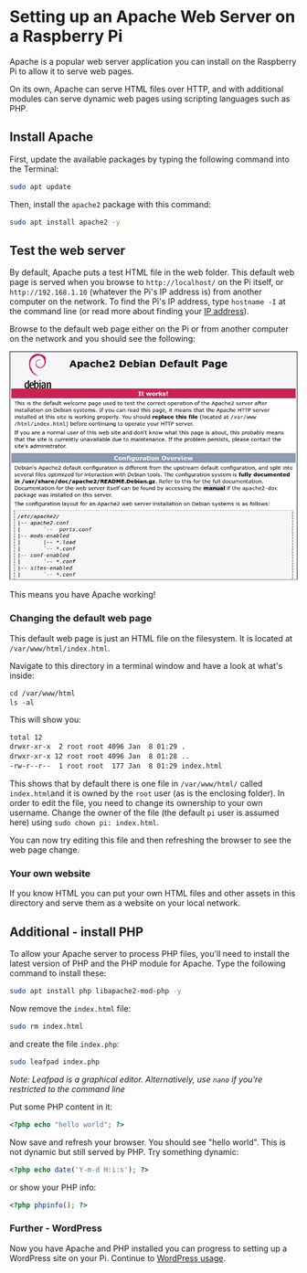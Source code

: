 # Setting up an Apache Web Server on a Raspberry Pi

Apache is a popular web server application you can install on the Raspberry Pi to allow it to serve web pages.

On its own, Apache can serve HTML files over HTTP, and with additional modules can serve dynamic web pages using scripting languages such as PHP.

## Install Apache

First, update the available packages by typing the following command into the Terminal:

```bash
sudo apt update
```

Then, install the `apache2` package with this command:

```bash
sudo apt install apache2 -y
```

## Test the web server

By default, Apache puts a test HTML file in the web folder. This default web page is served when you browse to `http://localhost/` on the Pi itself, or `http://192.168.1.10` (whatever the Pi's IP address is) from another computer on the network. To find the Pi's IP address, type `hostname -I` at the command line (or read more about finding your [IP address](../ip-address.md)).

Browse to the default web page either on the Pi or from another computer on the network and you should see the following:

![Apache success message](images/apache-it-works.png)

This means you have Apache working!

### Changing the default web page

This default web page is just an HTML file on the filesystem. It is located at `/var/www/html/index.html`.

Navigate to this directory in a terminal window and have a look at what's inside:

```
cd /var/www/html
ls -al
```

This will show you:

```bash
total 12
drwxr-xr-x  2 root root 4096 Jan  8 01:29 .
drwxr-xr-x 12 root root 4096 Jan  8 01:28 ..
-rw-r--r--  1 root root  177 Jan  8 01:29 index.html
```

This shows that by default there is one file in `/var/www/html/` called `index.html`and it is owned by the `root` user (as is the enclosing folder). In order to edit the file, you need to change its ownership to your own username. Change the owner of the file (the default `pi` user is assumed here) using `sudo chown pi: index.html`.

You can now try editing this file and then refreshing the browser to see the web page change.

### Your own website

If you know HTML you can put your own HTML files and other assets in this directory and serve them as a website on your local network.

## Additional - install PHP

To allow your Apache server to process PHP files, you'll need to install the latest version of PHP and the PHP module for Apache. Type the following command to install these:

```bash
sudo apt install php libapache2-mod-php -y
```

Now remove the `index.html` file:

```bash
sudo rm index.html
```

and create the file `index.php`:

```bash
sudo leafpad index.php
```

*Note: Leafpad is a graphical editor. Alternatively, use `nano` if you're restricted to the command line*

Put some PHP content in it:

```php
<?php echo "hello world"; ?>
```

Now save and refresh your browser. You should see "hello world". This is not dynamic but still served by PHP. Try something dynamic:

```php
<?php echo date('Y-m-d H:i:s'); ?>
```

or show your PHP info:

```php
<?php phpinfo(); ?>
```

### Further - WordPress

Now you have Apache and PHP installed you can progress to setting up a WordPress site on your Pi. Continue to [WordPress usage](../../usage/wordpress/README.md).
